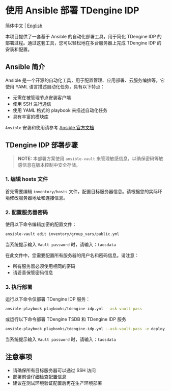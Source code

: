 # 使用 Ansible 部署 TDengine IDP

简体中文 | [English](README.md)

本项目提供了一套基于 Ansible 的自动化部署工具，用于简化 TDengine IDP 的部署过程。通过这套工具，您可以轻松地在多台服务器上完成 TDengine IDP 的安装和配置。

## Ansible 简介

Ansible 是一个开源的自动化工具，用于配置管理、应用部署、云服务编排等。它使用 YAML 语言描述自动化任务，具有以下特点：

- 无需在被管理节点安装客户端
- 使用 SSH 进行通信
- 使用 YAML 格式的 playbook 来描述自动化任务
- 具有丰富的模块库

`Ansible` 安装和使用请参考 [Ansible 官方文档](https://docs.ansible.com/ansible/latest/getting_started/index.html)

## TDengine IDP 部署步骤

> **NOTE:**
> 本部署方案使用 `ansible-vault` 来管理敏感信息，以确保密码等敏感信息在版本控制中安全存储。

### 1. 编辑 hosts 文件

首先需要编辑 `inventory/hosts` 文件，配置目标服务器信息。请根据您的实际环境修改服务器地址和连接信息。

### 2. 配置服务器密码

使用以下命令编辑加密的配置文件：

```bash
ansible-vault edit inventory/group_vars/public.yml
```

当系统提示输入 `Vault password` 时，请输入：`taosdata`

在此文件中，您需要配置所有服务器的用户名和密码信息。请注意：
- 所有服务器必须使用相同的密码
- 请妥善保管密码信息

### 3. 执行部署

运行以下命令仅部署 TDengine IDP 服务：

```bash
ansible-playbook playbooks/tdengine-idp.yml --ask-vault-pass
```

或运行以下命令部署 TDengine TSDB 和 TDengine IDP 服务

```bash
ansible-playbook playbooks/tdengine-idp.yml --ask-vault-pass -e deploy_tdengine=true
```

当系统提示输入 `Vault password` 时，请输入：`taosdata`

## 注意事项

- 请确保所有目标服务器可以通过 SSH 访问
- 部署前请仔细检查配置信息
- 建议在测试环境验证配置后再在生产环境部署